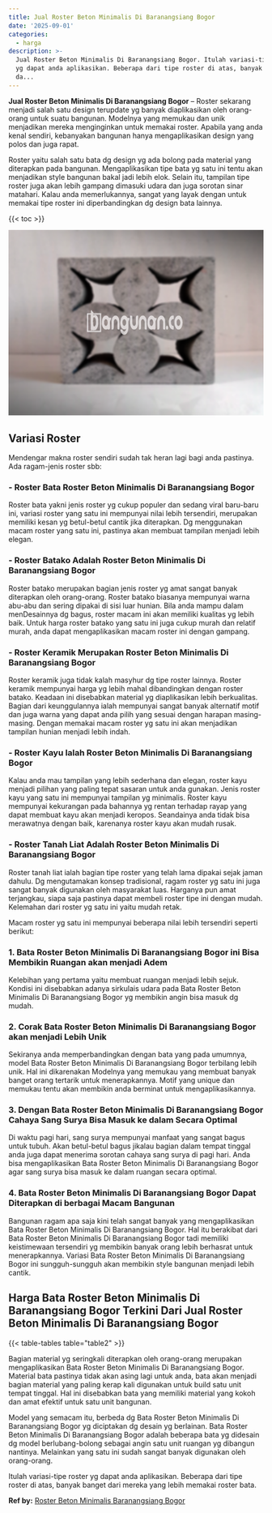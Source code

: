 ```yaml
---
title: Jual Roster Beton Minimalis Di Baranangsiang Bogor
date: '2025-09-01'
categories:
  - harga
description: >-
  Jual Roster Beton Minimalis Di Baranangsiang Bogor. Itulah variasi-tipe roster
  yg dapat anda aplikasikan. Beberapa dari tipe roster di atas, banyak banget
  da...
---
```


**Jual Roster Beton Minimalis Di Baranangsiang Bogor** – Roster sekarang menjadi salah satu design terupdate yg banyak diaplikasikan oleh orang-orang untuk suatu bangunan. Modelnya yang memukau dan unik menjadikan mereka menginginkan untuk memakai roster. Apabila yang anda kenal sendiri, kebanyakan bangunan hanya mengaplikasikan design yang polos dan juga rapat.

Roster yaitu salah satu bata dg design yg ada bolong pada material yang diterapkan pada bangunan. Mengaplikasikan tipe bata yg satu ini tentu akan menjadikan style bangunan bakal jadi lebih elok. Selain itu, tampilan tipe roster juga akan lebih gampang dimasuki udara dan juga sorotan sinar matahari. Kalau anda memerlukannya, sangat yang layak dengan untuk memakai tipe roster ini diperbandingkan dg design bata lainnya.

{{< toc >}}

![Jual Roster Beton Minimalis Di Baranangsiang Bogor](/images/bata-roster-minimalis-22.png)

## Variasi Roster

Mendengar makna roster sendiri sudah tak heran lagi bagi anda pastinya. Ada ragam-jenis roster sbb:

### \- Roster Bata Roster Beton Minimalis Di Baranangsiang Bogor

Roster bata yakni jenis roster yg cukup populer dan sedang viral baru-baru ini, variasi roster yang satu ini mempunyai nilai lebih tersendiri, merupakan memiliki kesan yg betul-betul cantik jika diterapkan. Dg menggunakan macam roster yang satu ini, pastinya akan membuat tampilan menjadi lebih elegan.

### \- Roster Batako Adalah Roster Beton Minimalis Di Baranangsiang Bogor

Roster batako merupakan bagian jenis roster yg amat sangat banyak diterapkan oleh orang-orang. Roster batako biasanya mempunyai warna abu-abu dan sering dipakai di sisi luar hunian. Bila anda mampu dalam menDesainnya dg bagus, roster macam ini akan memiliki kualitas yg lebih baik. Untuk harga roster batako yang satu ini juga cukup murah dan relatif murah, anda dapat mengaplikasikan macam roster ini dengan gampang.

### \- Roster Keramik Merupakan Roster Beton Minimalis Di Baranangsiang Bogor

Roster keramik juga tidak kalah masyhur dg tipe roster lainnya. Roster keramik mempunyai harga yg lebih mahal dibandingkan dengan roster batako. Keadaan ini disebabkan material yg diaplikasikan lebih berkualitas. Bagian dari keunggulannya ialah mempunyai sangat banyak alternatif motif dan juga warna yang dapat anda pilih yang sesuai dengan harapan masing-masing. Dengan memakai macam roster yg satu ini akan menjadikan tampilan hunian menjadi lebih indah.

### \- Roster Kayu Ialah Roster Beton Minimalis Di Baranangsiang Bogor

Kalau anda mau tampilan yang lebih sederhana dan elegan, roster kayu menjadi pilihan yang paling tepat sasaran untuk anda gunakan. Jenis roster kayu yang satu ini mempunyai tampilan yg minimalis. Roster kayu mempunyai kekurangan pada bahannya yg rentan terhadap rayap yang dapat membuat kayu akan menjadi keropos. Seandainya anda tidak bisa merawatnya dengan baik, karenanya roster kayu akan mudah rusak.

### \- Roster Tanah Liat Adalah Roster Beton Minimalis Di Baranangsiang Bogor

Roster tanah liat ialah bagian tipe roster yang telah lama dipakai sejak jaman dahulu. Dg mengutamakan konsep tradisional, ragam roster yg satu ini juga sangat banyak digunakan oleh masyarakat luas. Harganya pun amat terjangkau, siapa saja pastinya dapat membeli roster tipe ini dengan mudah. Kelemahan dari roster yg satu ini yaitu mudah retak.

Macam roster yg satu ini mempunyai beberapa nilai lebih tersendiri seperti berikut:

### 1\. Bata Roster Beton Minimalis Di Baranangsiang Bogor ini Bisa Membikin Ruangan akan menjadi Adem

Kelebihan yang pertama yaitu membuat ruangan menjadi lebih sejuk. Kondisi ini disebabkan adanya sirkulais udara pada Bata Roster Beton Minimalis Di Baranangsiang Bogor yg membikin angin bisa masuk dg mudah.

### 2\. Corak Bata Roster Beton Minimalis Di Baranangsiang Bogor akan menjadi Lebih Unik

Sekiranya anda memperbandingkan dengan bata yang pada umumnya, model Bata Roster Beton Minimalis Di Baranangsiang Bogor terbilang lebih unik. Hal ini dikarenakan Modelnya yang memukau yang membuat banyak banget orang tertarik untuk menerapkannya. Motif yang unique dan memukau tentu akan membikin anda berminat untuk mengaplikasikannya.

### 3\. Dengan Bata Roster Beton Minimalis Di Baranangsiang Bogor Cahaya Sang Surya Bisa Masuk ke dalam Secara Optimal

Di waktu pagi hari, sang surya mempunyai manfaat yang sangat bagus untuk tubuh. Akan betul-betul bagus jikalau bagian dalam tempat tinggal anda juga dapat menerima sorotan cahaya sang surya di pagi hari. Anda bisa mengaplikasikan Bata Roster Beton Minimalis Di Baranangsiang Bogor agar sang surya bisa masuk ke dalam ruangan secara optimal.

### 4\. Bata Roster Beton Minimalis Di Baranangsiang Bogor Dapat Diterapkan di berbagai Macam Bangunan

Bangunan ragam apa saja kini telah sangat banyak yang mengaplikasikan Bata Roster Beton Minimalis Di Baranangsiang Bogor. Hal itu berakibat dari Bata Roster Beton Minimalis Di Baranangsiang Bogor tadi memiliki keistimewaan tersendiri yg membikin banyak orang lebih berhasrat untuk menerapkannya. Variasi Bata Roster Beton Minimalis Di Baranangsiang Bogor ini sungguh-sungguh akan membikin style bangunan menjadi lebih cantik.

## Harga Bata Roster Beton Minimalis Di Baranangsiang Bogor Terkini Dari Jual Roster Beton Minimalis Di Baranangsiang Bogor

{{< table-tables table="table2" >}}

Bagian material yg seringkali diterapkan oleh orang-orang merupakan mengaplikasikan Bata Roster Beton Minimalis Di Baranangsiang Bogor. Material bata pastinya tidak akan asing lagi untuk anda, bata akan menjadi bagian material yang paling kerap kali digunakan untuk build satu unit tempat tinggal. Hal ini disebabkan bata yang memiliki material yang kokoh dan amat efektif untuk satu unit bangunan.

Model yang semacam itu, berbeda dg Bata Roster Beton Minimalis Di Baranangsiang Bogor yg diciptakan dg desain yg berlainan. Bata Roster Beton Minimalis Di Baranangsiang Bogor adalah beberapa bata yg didesain dg model berlubang-bolong sebagai angin satu unit ruangan yg dibangun nantinya. Melainkan yang satu ini sudah sangat banyak digunakan oleh orang-orang.

Itulah variasi-tipe roster yg dapat anda aplikasikan. Beberapa dari tipe roster di atas, banyak banget dari mereka yang lebih memakai roster bata.

**Ref by:** [Roster Beton Minimalis Baranangsiang Bogor](https://id.wikipedia.org/wiki/Roster)
